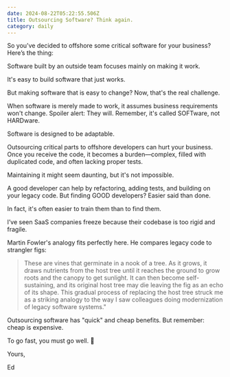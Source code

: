 ```yaml
---
date: 2024-08-22T05:22:55.506Z
title: Outsourcing Software? Think again.
category: daily
---
```

So you've decided to offshore some critical software for your business? Here’s the thing:

Software built by an outside team focuses mainly on making it work.

It's easy to build software that just works.

But making software that is easy to change? Now, that's the real challenge.

When software is merely made to work, it assumes business requirements won't change. Spoiler alert: They will. Remember, it's called SOFTware, not HARDware.

Software is designed to be adaptable.

Outsourcing critical parts to offshore developers can hurt your business. Once you receive the code, it becomes a burden—complex, filled with duplicated code, and often lacking proper tests.

Maintaining it might seem daunting, but it's not impossible.

A good developer can help by refactoring, adding tests, and building on your legacy code. But finding GOOD developers? Easier said than done.

In fact, it's often easier to train them than to find them.

I’ve seen SaaS companies freeze because their codebase is too rigid and fragile.

Martin Fowler's analogy fits perfectly here. He compares legacy code to strangler figs:

> These are vines that germinate in a nook of a tree. As it grows, it draws nutrients from the host tree until it reaches the ground to grow roots and the canopy to get sunlight. It can then become self-sustaining, and its original host tree may die leaving the fig as an echo of its shape. This gradual process of replacing the host tree struck me as a striking analogy to the way I saw colleagues doing modernization of legacy software systems."

Outsourcing software has "quick" and cheap benefits. But remember: cheap is expensive.

To go fast, you must go well. 🚀

Yours, 

Ed